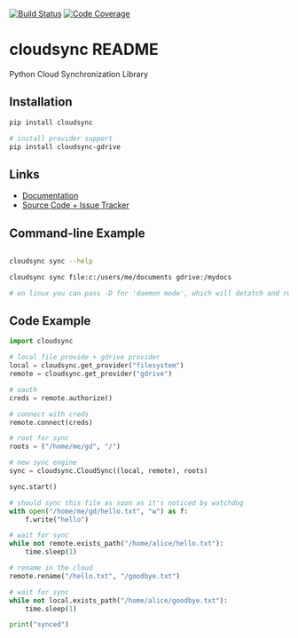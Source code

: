 [![Build Status](https://travis-ci.com/AtakamaLLC/cloudsync.svg?branch=master&token=WD7aozR2wQ3ePGe1QpA8)](https://travis-ci.com/AtakamaLLC/cloudsync)
[![Code Coverage](https://codecov.io/gh/AtakamaLLC/cloudsync/branch/master/graph/badge.svg)](https://codecov.io/gh/AtakamaLLC/cloudsync)

# cloudsync README

Python Cloud Synchronization Library

## Installation

```bash
pip install cloudsync

# install provider support
pip install cloudsync-gdrive
```

## Links

*   [Documentation](https://atakama-llc-cloudsync.readthedocs-hosted.com/en/latest/)
*   [Source Code + Issue Tracker](https://github.com/AtakamaLLC/cloudsync)

## Command-line Example

```bash

cloudsync sync --help

cloudsync sync file:c:/users/me/documents gdrive:/mydocs

# on linux you can pass -D for 'daemon mode', which will detatch and run in the background
```


## Code Example

```python
import cloudsync

# local file provide + gdrive provider
local = cloudsync.get_provider("filesystem")
remote = cloudsync.get_provider("gdrive")

# oauth
creds = remote.authorize()

# connect with creds
remote.connect(creds)

# root for sync
roots = ("/home/me/gd", "/")

# new sync engine
sync = cloudsync.CloudSync((local, remote), roots)

sync.start()

# should sync this file as soon as it's noticed by watchdog
with open("/home/me/gd/hello.txt", "w") as f:
    f.write("hello")

# wait for sync
while not remote.exists_path("/home/alice/hello.txt"):
    time.sleep(1)

# rename in the cloud
remote.rename("/hello.txt", "/goodbye.txt")

# wait for sync
while not local.exists_path("/home/alice/goodbye.txt"):
    time.sleep(1)

print("synced")
```
